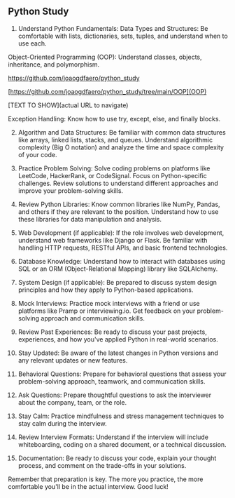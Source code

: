 ## Python Study

1. Understand Python Fundamentals:
Data Types and Structures: Be comfortable with lists, dictionaries, sets, tuples, and understand when to use each.

Object-Oriented Programming (OOP): Understand classes, objects, inheritance, and polymorphism.

https://github.com/joaogdfaero/python_study

[https://github.com/joaogdfaero/python_study/tree/main/OOP](OOP)

[TEXT TO SHOW](actual URL to navigate)

Exception Handling: Know how to use try, except, else, and finally blocks.

2. Algorithm and Data Structures:
Be familiar with common data structures like arrays, linked lists, stacks, and queues.
Understand algorithmic complexity (Big O notation) and analyze the time and space complexity of your code.

3. Practice Problem Solving:
Solve coding problems on platforms like LeetCode, HackerRank, or CodeSignal. Focus on Python-specific challenges.
Review solutions to understand different approaches and improve your problem-solving skills.

4. Review Python Libraries:
Know common libraries like NumPy, Pandas, and others if they are relevant to the position.
Understand how to use these libraries for data manipulation and analysis.

5. Web Development (if applicable):
If the role involves web development, understand web frameworks like Django or Flask.
Be familiar with handling HTTP requests, RESTful APIs, and basic frontend technologies.

6. Database Knowledge:
Understand how to interact with databases using SQL or an ORM (Object-Relational Mapping) library like SQLAlchemy.

7. System Design (if applicable):
Be prepared to discuss system design principles and how they apply to Python-based applications.

8. Mock Interviews:
Practice mock interviews with a friend or use platforms like Pramp or interviewing.io.
Get feedback on your problem-solving approach and communication skills.

9. Review Past Experiences:
Be ready to discuss your past projects, experiences, and how you've applied Python in real-world scenarios.
10. Stay Updated:
Be aware of the latest changes in Python versions and any relevant updates or new features.

11. Behavioral Questions:
Prepare for behavioral questions that assess your problem-solving approach, teamwork, and communication skills.

12. Ask Questions:
Prepare thoughtful questions to ask the interviewer about the company, team, or the role.

13. Stay Calm:
Practice mindfulness and stress management techniques to stay calm during the interview.

14. Review Interview Formats:
Understand if the interview will include whiteboarding, coding on a shared document, or a technical discussion.

15. Documentation:
Be ready to discuss your code, explain your thought process, and comment on the trade-offs in your solutions.

Remember that preparation is key. The more you practice, the more comfortable you'll be in the actual interview. Good luck!
